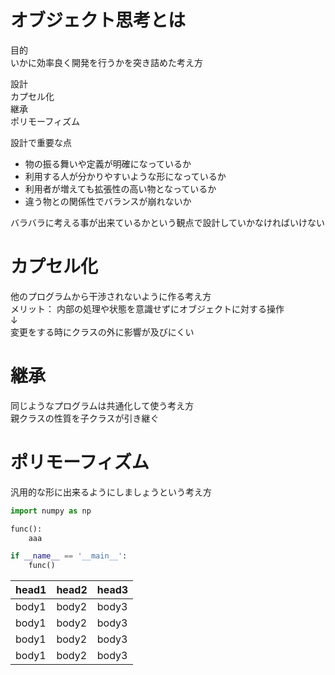 # オブジェクト思考とは
目的  
いかに効率良く開発を行うかを突き詰めた考え方

設計  
カプセル化  
継承  
ポリモーフィズム  

設計で重要な点  
- 物の振る舞いや定義が明確になっているか
- 利用する人が分かりやすいような形になっているか
- 利用者が増えても拡張性の高い物となっているか
- 違う物との関係性でバランスが崩れないか

バラバラに考える事が出来ているかという観点で設計していかなければいけない

# カプセル化
他のプログラムから干渉されないように作る考え方  
メリット：
内部の処理や状態を意識せずにオブジェクトに対する操作  
↓  
変更をする時にクラスの外に影響が及びにくい

# 継承
同じようなプログラムは共通化して使う考え方  
親クラスの性質を子クラスが引き継ぐ  


# ポリモーフィズム
汎用的な形に出来るようにしましょうという考え方

```Python
import numpy as np

func():
    aaa

if __name__ == '__main__':
    func()
```

|head1|head2|head3|
|---|---|---|
|body1|body2|body3|
|body1|body2|body3|
|body1|body2|body3|
|body1|body2|body3|



